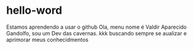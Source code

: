 # hello-word
Estamos aprendendo a usar o github
Ola, menu nome é Valdir Aparecido Gandolfo, sou um Dev das cavernas. kkk
buscando sempre se aualizar e aprimorar meus conhecidmentos
